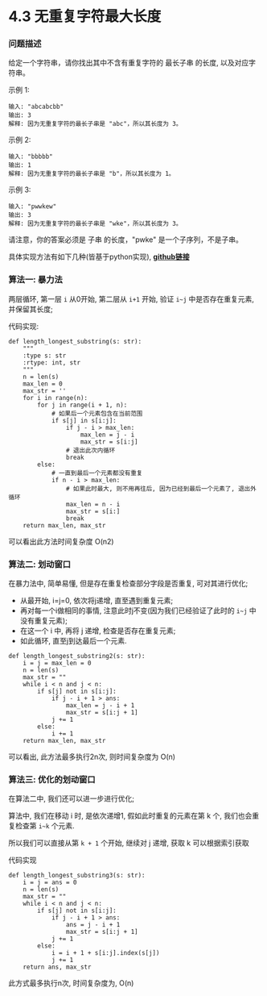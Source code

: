 # 4.3 无重复字符最大长度

### 问题描述
给定一个字符串，请你找出其中不含有重复字符的 最长子串 的长度, 以及对应字符串。

示例 1:

    输入: "abcabcbb"
    输出: 3
    解释: 因为无重复字符的最长子串是 "abc"，所以其长度为 3。

示例 2:

    输入: "bbbbb"
    输出: 1
    解释: 因为无重复字符的最长子串是 "b"，所以其长度为 1。
示例 3:

    输入: "pwwkew"
    输出: 3
    解释: 因为无重复字符的最长子串是 "wke"，所以其长度为 3。

请注意，你的答案必须是 子串 的长度，"pwke" 是一个子序列，不是子串。
         
具体实现方法有如下几种(皆基于python实现), 
**[github链接](https://github.com/JustMeliyu/Algorithm/blob/master/repeat_str.py)**


### 算法一: 暴力法
两层循环, 第一层 `i` 从0开始, 第二层从 `i+1` 开始, 验证 `i~j` 中是否存在重复元素, 并保留其长度;

代码实现:
```python3
def length_longest_substring(s: str):
    """
    :type s: str
    :rtype: int, str
    """
    n = len(s)
    max_len = 0
    max_str = ''
    for i in range(n):
        for j in range(i + 1, n):
            # 如果后一个元素包含在当前范围
            if s[j] in s[i:j]:
                if j - i > max_len:
                    max_len = j - i
                    max_str = s[i:j]
                # 退出此次内循环
                break
        else:
            # 一直到最后一个元素都没有重复
            if n - i > max_len:
                # 如果此时最大, 则不用再往后, 因为已经到最后一个元素了, 退出外循环
                max_len = n - i
                max_str = s[i:]
                break
    return max_len, max_str
```
可以看出此方法时间复杂度 O(n2)

### 算法二: 划动窗口
在暴力法中, 简单易懂, 但是存在重复检查部分字段是否重复, 可对其进行优化;

- 从最开始, i=j=0, 依次将j递增, 直至遇到重复元素; 
- 再对每一个i做相同的事情, 注意此时j不变(因为我们已经验证了此时的 `i~j` 中没有重复元素); 
- 在这一个 i 中, 再将 j 递增, 检查是否存在重复元素; 
- 如此循环, 直至j到达最后一个元素.

```python3
def length_longest_substring2(s: str):
    i = j = max_len = 0
    n = len(s)
    max_str = ""
    while i < n and j < n:
        if s[j] not in s[i:j]:
            if j - i + 1 > ans:
                max_len = j - i + 1
                max_str = s[i:j + 1]
            j += 1
        else:
            i += 1
    return max_len, max_str
```
 可以看出, 此方法最多执行2n次, 则时间复杂度为 O(n)
 
### 算法三: 优化的划动窗口
在算法二中, 我们还可以进一步进行优化;

算法中, 我们在移动 i 时, 是依次递增1, 假如此时重复的元素在第 k 个, 我们也会重复检查第 `i~k` 个元素.

所以我们可以直接从第 `k + 1` 个开始, 继续对 j 递增, 获取 k 可以根据索引获取

代码实现

```python3
def length_longest_substring3(s: str):
    i = j = ans = 0
    n = len(s)
    max_str = ""
    while i < n and j < n:
        if s[j] not in s[i:j]:
            if j - i + 1 > ans:
                ans = j - i + 1
                max_str = s[i:j + 1]
            j += 1
        else:
            i = i + 1 + s[i:j].index(s[j])
            j += 1
    return ans, max_str
```

此方式最多执行n次, 时间复杂度为, O(n)
